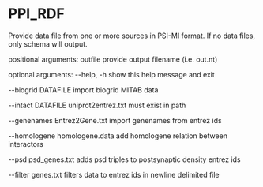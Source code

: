 # PPI_RDF

Provide data file from one or more sources in PSI-MI format. If no data files, only schema will output.

positional arguments:
  outfile               					provide output filename (i.e. out.nt)

optional arguments:
  --help, -h            				show this help message and exit
  
  --biogrid DATAFILE				import biogrid MITAB data
  
  --intact DATAFILE     				uniprot2entrez.txt must exist in path
  
  --genenames Entrez2Gene.txt		import genenames from entrez ids
  
  --homologene homologene.data		add homologene relation between interactors
  
  --psd psd_genes.txt   			adds psd triples to postsynaptic density entrez ids
  
  --filter genes.txt   				filters data to entrez ids in newline delimited file
  
  
